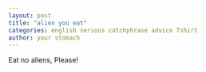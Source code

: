 ```yaml
---
layout: post
title: "alien you eat"
categories: english serious catchphrase advice Tshirt
author: your stomach
---
```

Eat no aliens, Please!
